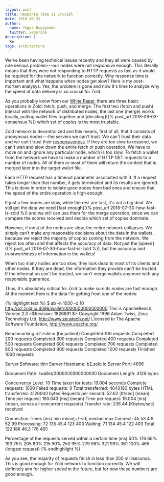 ```yaml
---
layout: post
title: Response Time is Crucial
date: 2018-10-31
author:
  name: Yegor Bugayenko
  twitter: yegor256
description: |
  Re
tags: architecture
---
```


We've been having technical issues recently and they all were caused
by one serious problem---our nodes were not _responsive_ enough. This
literally means that they were not responding to HTTP requests as fast
as it would be required for the network to function correctly. Why
response time is important and what happens when nodes get slow?
Here is my post-mortem analysys. Yes, the problem is gone and now it's
time to analyze why the speed of data delivery is so crucial for Zold.

<!--more-->

As you probably know from our [White Paper](https://papers.zold.io/wp.pdf),
there are three basic operations in Zold: fetch, push, and merge. The first
two (fetch and push) interact with the network of distributed nodes, the last one
(merge) works locally, putting wallet files together and
[deciding]({% post_url 2018-08-03-consensus %}) which
set of copies is the most trustable.

Zold network is decentralized and this means, first of all, that it
consists of anonymous nodes---the servers we can't trust. We can't trust
their data and we can't trust their
[responsiveness](https://en.wikipedia.org/wiki/Responsiveness). If they are too slow
to respond, we can't wait and slow down the entire fetch or push operation.
We have to move on and ignore any particular node, which is too slow. To fetch
a wallet from the network we have to make a number of HTTP GET requests to
a number of nodes. All of them or most of them will return the content
that is merged later into the target wallet file.

Each HTTP request has a timeout parameter associated with it.
If a request takes longer than that
number, it gets terminated and its results are ignored. This is done in order
to isolate good nodes from bad ones and ensure that the speed of the entire
operation is high enough.

If just a few nodes are slow, while the rest are fast, it's not a big deal. We
still get the data we need [fast enough]({% post_url 2018-07-30-how-fast-is-zold %}) and we still can use them for the
merge operation, since we can compare the scores received and decide
which set of copies dominate.

However, if most of the nodes are slow, the entire network collapses. We simply
can't make any reasonable decisions about the data in the wallets, because
we reject the majority of copies coming from the network. We reject too
often and that affects the accuracy of data. Not just the
[speed]({% post_url 2018-07-30-how-fast-is-zold %}), but the
accuracy and _trustworthiness_ of information in the wallets!

When too many nodes are too slow, they look dead to most of its clients and
other nodes. If they are dead, the information they provide can't be trusted.
If the information can't be trusted, we can't merge wallets anymore with
any reasonable guarantee.

Thus, it's absolutely critical for Zold to make sure its nodes are fast enough.
At the moment here is the data I'm getting from one of the nodes:

{% highlight text %}
$ ab -n 1000 -c 10 http://b2.zold.io:4096/wallet/0000000000000000
This is ApacheBench, Version 2.3 <$Revision: 1826891 $>
Copyright 1996 Adam Twiss, Zeus Technology Ltd, http://www.zeustech.net/
Licensed to The Apache Software Foundation, http://www.apache.org/

Benchmarking b2.zold.io (be patient)
Completed 100 requests
Completed 200 requests
Completed 300 requests
Completed 400 requests
Completed 500 requests
Completed 600 requests
Completed 700 requests
Completed 800 requests
Completed 900 requests
Completed 1000 requests
Finished 1000 requests


Server Software:        thin
Server Hostname:        b2.zold.io
Server Port:            4096

Document Path:          /wallet/0000000000000000
Document Length:        4126 bytes

Concurrency Level:      10
Time taken for tests:   19.004 seconds
Complete requests:      1000
Failed requests:        0
Total transferred:      4640190 bytes
HTML transferred:       4126000 bytes
Requests per second:    52.62 [#/sec] (mean)
Time per request:       190.043 [ms] (mean)
Time per request:       19.004 [ms] (mean, across all concurrent requests)
Transfer rate:          238.44 [Kbytes/sec] received

Connection Times (ms)
              min  mean[+/-sd] median   max
Connect:       45   53   4.9     52      99
Processing:    72  135  45.4    123     403
Waiting:       71  134  45.4    122     403
Total:        122  188  46.3    176     465

Percentage of the requests served within a certain time (ms)
  50%    176
  66%    193
  75%    205
  80%    215
  90%    250
  95%    279
  98%    321
  99%    361
 100%    465 (longest request)
{% endhighlight %}

As you see, the majority of requests finish in less than 200 milliseconds.
This is good enough for Zold network to function correctly. We will definitely
aim for higher speed in the future, but for now these numbers are good enough.
